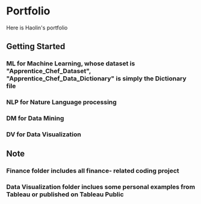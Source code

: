 # Portfolio

Here is Haolin's portfolio

## Getting Started

### ML for Machine Learning, whose dataset is "Apprentice_Chef_Dataset", "Apprentice_Chef_Data_Dictionary" is simply the Dictionary file
### NLP for Nature Language processing 
### DM for Data Mining 
### DV for Data Visualization 

## Note

### Finance folder includes all finance- related coding project
### Data Visualization folder inclues some personal examples from Tableau or published on Tableau Public
